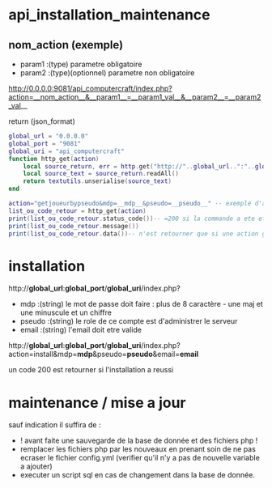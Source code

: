 # api_installation_maintenance


## nom_action (exemple)
- param1	:(type) parametre obligatoire
- param2    :(type)(optionnel) parametre non obligatoire

http://0.0.0.0:9081/api_computercraft/index.php?action=__nom_action__&__param1__=__param1_val__&__param2__=__param2_val__

return (json_format)<br/>

```lua
global_url = "0.0.0.0"
global_port = "9081"
global_uri = "api_computercraft"
function http_get(action)
	local source_return, err = http.get("http://"..global_url..":"..global_port.."/"..global_uri.."/index.php?action="..action)
	local source_text = source_return.readAll()
	return textutils.unserialise(source_text)
end

action="getjoueurbypseudo&mdp=__mdp__&pseudo=__pseudo__" -- exemple d'action
list_ou_code_retour = http_get(action)
print(list_ou_code_retour.status_code())-- =200 si la commande a ete effectuer
print(list_ou_code_retour.message())
print(list_ou_code_retour.data())-- n'est retourner que si une action get.. est effectuer avec succes
```

# installation

http://__global_url__:__global_port__/__global_uri__/index.php?

- mdp			:(string) le mot de passe doit faire : plus de 8 caractère - une maj et une minuscule et un chiffre
- pseudo		:(string) le role de ce compte est d'administrer le serveur
- email			:(string) l'email doit etre valide

http://__global_url__:__global_port__/__global_uri__/index.php?action=install&mdp=__mdp__&pseudo=__pseudo__&email=__email__

un code 200 est retourner si l'installation a reussi

# maintenance / mise a jour

sauf indication il suffira de :
- ! avant faite une sauvegarde de la base de donnée et des fichiers php !
- remplacer les fichiers php par les nouveaux en prenant soin de ne pas ecraser le fichier config.yml (verifier qu'il n'y a pas de nouvelle variable a ajouter)
- executer un script sql en cas de changement dans la base de donnée.